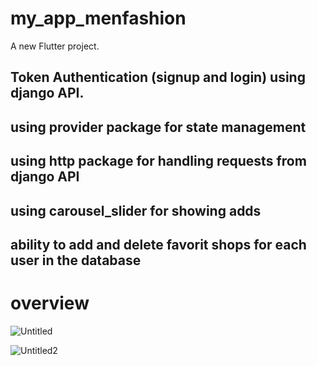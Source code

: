 # my_app_menfashion

A new Flutter project.

## Token Authentication (signup and login) using django API. 
## using provider package for state management 
## using http package for handling requests from django API 
## using carousel_slider for showing adds 
## ability to add and delete favorit shops for each user in the database



# overview

![Untitled](https://user-images.githubusercontent.com/63736753/122670105-e294d080-d1c8-11eb-93e7-4b0284cedc6d.png)

![Untitled2](https://user-images.githubusercontent.com/63736753/122670121-fb04eb00-d1c8-11eb-91d1-9aef19f7ae87.png)

